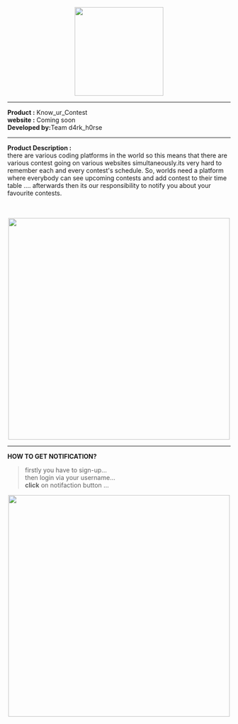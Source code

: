<p align="center">
<img src="https://user-images.githubusercontent.com/23396919/36642829-24cd4c7a-1a6b-11e8-9051-86e3387f9176.png" width="200px" />
 </p>
 
___________________________________________________________________________________________________________________________________
<b>Product :</b> Know_ur_Contest<br>
<b>website :</b> Coming soon<br>
<b>Developed by:</b>Team d4rk_h0rse<br>

-----------------------------------------------------------------------------------------------------------------------------------
<b>Product Description : </b><br>there are various coding platforms in the world so this means that there are various contest going on various websites simultaneously.its very hard to remember each and every contest's schedule. So, worlds need a platform where everybody can see upcoming contests and add contest to their time table .... afterwards then its our responsibility to notify you about your favourite contests.<br><br><br>
<p align="center">
<img src="https://user-images.githubusercontent.com/23396919/36641734-eaf0960c-1a5a-11e8-893b-d1a365e083c5.png" width="500px"/>
 </p>

___________________________________________________________________________________________________________________________________

**HOW TO GET NOTIFICATION?**

> firstly you have to sign-up...<br>
> then login via your username...<br>
> **click** on notifaction button ...<br>

<p align="center">
<img src="https://user-images.githubusercontent.com/23396919/36641728-e354cf3a-1a5a-11e8-9516-3e628351d1a1.png" width="500px"/>
 </p>

